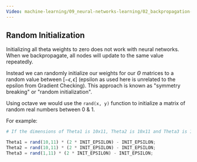 ```yaml
---
Video: machine-learning/09_neural-networks-learning/02_backpropagation-in-practice/05_random-initialization.mp4
---
```


## Random Initialization

Initializing all theta weights to zero does not work with neural networks. When we backpropagate, all nodes will update to the same value repeatedly.

Instead we can randomly initialize our weights for our $\Theta$ matrices to a random value between $[ -\epsilon, \epsilon ]$ (epsilon as used here is unrelated to the epsilon from Gradient Checking). This approach is known as "symmetry breaking" or "random initialization". 

Using octave we would use the `rand(x, y)` function to initialize a matrix of random real numbers between 0 & 1.

For example:

```octave
# If the dimensions of Theta1 is 10x11, Theta2 is 10x11 and Theta3 is 1x11.

Theta1 = rand(10,11) * (2 * INIT_EPSILON) - INIT_EPSILON;
Theta2 = rand(10,11) * (2 * INIT_EPSILON) - INIT_EPSILON;
Theta3 = rand(1,11) * (2 * INIT_EPSILON) - INIT_EPSILON;
```
